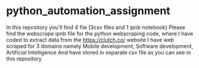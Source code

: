 # python_automation_assignment
In this repository you'll find 4 file (3csv files and 1 ipnb notebook)
Please find the webscrape.ipnb file for the python webscraping code, where I have coded to extract data from the https://clutch.co/ website
I have web scraped for 3 domains namely Mobile development, Software development, Artificial Intelligence
And have stored in separate csv file as you can see in this repository
